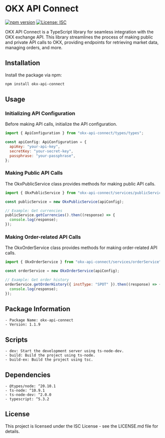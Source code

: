 # OKX API Connect

[![npm version](https://img.shields.io/npm/v/okx-api-connect.svg)](https://www.npmjs.com/package/okx-api-connect)
[![License: ISC](https://img.shields.io/badge/License-ISC-blue.svg)](https://opensource.org/licenses/ISC)

OKX API Connect is a TypeScript library for seamless integration with the OKX exchange API. This library streamlines the process of making public and private API calls to OKX, providing endpoints for retrieving market data, managing orders, and more.

## Installation

Install the package via npm:

```bash
npm install okx-api-connect
```

## Usage

### Initializing API Configuration

Before making API calls, initialize the API configuration.

```js
import { ApiConfiguration } from "okx-api-connect/types/types";

const apiConfig: ApiConfiguration = {
  apiKey: "your-api-key",
  secretKey: "your-secret-key",
  passphrase: "your-passphrase",
};
```

### Making Public API Calls

The OkxPublicService class provides methods for making public API calls.

```js
import { OkxPublicService } from "okx-api-connect/services/publicService";

const publicService = new OkxPublicService(apiConfig);

// Example: Get currencies
publicService.getCurrencies().then((response) => {
  console.log(response);
});
```

### Making Order-related API Calls

The OkxOrderService class provides methods for making order-related API calls.

```js
import { OkxOrderService } from "okx-api-connect/services/orderService";

const orderService = new OkxOrderService(apiConfig);

// Example: Get order history
orderService.getOrderHistory({ instType: "SPOT" }).then((response) => {
  console.log(response);
});
```

## Package Information

```
- Package Name: okx-api-connect
- Version: 1.1.9
```

## Scripts

```
- dev: Start the development server using ts-node-dev.
- build: Build the project using ts-node.
- build-ex: Build the project using tsc.
```

## Dependencies

```
- @types/node: ^20.10.1
- ts-node: ^10.9.1
- ts-node-dev: ^2.0.0
- typescript: ^5.3.2
```

## License

This project is licensed under the ISC License - see the LICENSE.md file for details.
